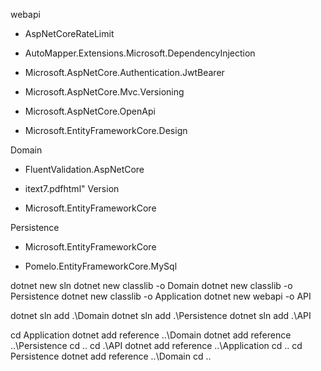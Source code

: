 webapi

- AspNetCoreRateLimit

- AutoMapper.Extensions.Microsoft.DependencyInjection

- Microsoft.AspNetCore.Authentication.JwtBearer

- Microsoft.AspNetCore.Mvc.Versioning

- Microsoft.AspNetCore.OpenApi

- Microsoft.EntityFrameworkCore.Design


Domain

- FluentValidation.AspNetCore

- itext7.pdfhtml" Version

- Microsoft.EntityFrameworkCore


Persistence

- Microsoft.EntityFrameworkCore

- Pomelo.EntityFrameworkCore.MySql


dotnet new sln
dotnet new classlib -o Domain
dotnet new classlib -o Persistence
dotnet new classlib -o Application
dotnet new webapi -o API

dotnet sln add .\Domain
dotnet sln add .\Persistence
dotnet sln add .\API

cd Application
dotnet add reference ..\Domain
dotnet add reference ..\Persistence
cd ..
cd .\API
dotnet add reference ..\Application
cd ..
cd Persistence
dotnet add reference ..\Domain
cd ..


